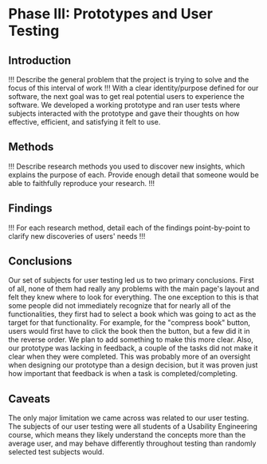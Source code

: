# Phase III: Prototypes and User Testing

## Introduction

!!! Describe the general problem that the project is trying to solve and the focus of this interval of work !!!
With a clear identity/purpose defined for our software, the next goal was to get real potential users to experience the software. We developed a working prototype and ran user tests where subjects interacted with the prototype and gave their thoughts on how effective, efficient, and satisfying it felt to use.

## Methods

!!! Describe research methods you used to discover new insights, which explains the purpose of each. Provide enough detail that someone would be able to faithfully reproduce your research. !!!

## Findings

!!! For each research method, detail each of the findings point-by-point to clarify new discoveries of users' needs !!!

## Conclusions

Our set of subjects for user testing led us to two primary conclusions. First of all, none of them had really any problems with the main page's layout and felt they knew where to look for everything. The one exception to this is that some people did not immediately recognize that for nearly all of the functionalities, they first had to select a book which was going to act as the target for that functionality. For example, for the "compress book" button, users would first have to click the book then the button, but a few did it in the reverse order. We  plan to add something to make this more clear. Also, our prototype was lacking in feedback, a couple of the tasks did not make it clear when they were completed. This was probably more of an oversight when designing our prototype than a design decision, but it was proven just how important that feedback is when a task is completed/completing.

## Caveats

The only major limitation we came across was related to our user testing. The subjects of our user testing were all students of a Usability Engineering course, which means they likely understand the concepts more than the average user, and may behave differently throughout testing than randomly selected test subjects would.
